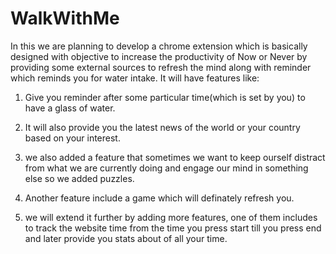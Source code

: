 # WalkWithMe
In this we are planning to develop a chrome extension which is basically designed with objective to increase the productivity of Now or Never by providing some external sources to refresh the mind along with reminder which reminds you for water intake.
It will have features like: 


1. Give you reminder after some particular time(which is set by you) to have a glass of water.

2. It will also provide you the latest news of the world or your country based on your interest.

3. we also added a feature that sometimes we want to keep ourself distract from what we are currently doing and engage our mind in something else so we added puzzles.

4. Another feature include a game which will definately refresh you. 

5. we will extend it further by adding more features, one of them includes to track the website time from the time you press start till you press end and later provide you stats about of all your time.


